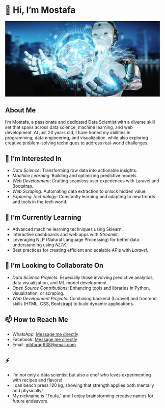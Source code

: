 # 👋 Hi, I’m Mostafa   
![Future](1_pTGaSOy0H_o0x2s_fMdgBg.jpg)
## About Me  
I’m Mostafa, a passionate and dedicated Data Scientist with a diverse skill set that spans across data science,
machine learning, and web development. At just 20 years old, I have honed my abilities in programming, 
data engineering, and visualization, while also exploring creative problem-solving techniques to address real-world challenges.  

## 👀 I’m Interested In  
- *Data Science*: Transforming raw data into actionable insights.  
- *Machine Learning*: Building and optimizing predictive models.  
- *Web Development*: Crafting seamless user experiences with Laravel and Bootstrap.  
- *Web Scraping*: Automating data extraction to unlock hidden value.  
- *Exploring Technology*: Constantly learning and adapting to new trends and tools in the tech world.  

## 🌱 I’m Currently Learning  
- Advanced machine learning techniques using Sklearn.  
- Interactive dashboards and web apps with *Streamlit*.  
- Leveraging NLP (Natural Language Processing) for better data understanding using *NLTK*.  
- Best practices for creating efficient and scalable APIs with *Laravel*.  

## 💞 I’m Looking to Collaborate On  
- *Data Science Projects*: Especially those involving predictive analytics, data visualization, and ML model development.  
- *Open Source Contributions*: Enhancing tools and libraries in Python, visualization, or scraping.  
- *Web Development Projects*: Combining backend (Laravel) and frontend skills (HTML, CSS, Bootstrap) to build dynamic applications.  

## 📫 How to Reach Me  
- WhatsApp: [Message me directly](https://wa.me/01154079827)  
- Facebook: [Message me directly](https://www.facebook.com/share/X3dkSH6LpFqadSQ3/?mibextid=qi2Omg)
- Email: mhfarag938@gmail.com  

## ⚡
- I’m not only a data scientist but also a chef who loves experimenting with recipes and flavors!  
- I can bench press 120 kg, showing that strength applies both mentally and physically!  
- My nickname is "Toufa," and I enjoy brainstorming creative names for future endeavors.
